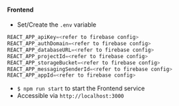 #### Frontend

- Set/Create the `.env` variable 

```javascript
REACT_APP_apiKey=<refer to firebase config>
REACT_APP_authDomain=<refer to firebase config>
REACT_APP_databaseURL=<refer to firebase config>
REACT_APP_projectId=<refer to firebase config>
REACT_APP_storageBucket=<refer to firebase config>
REACT_APP_messagingSenderId=<refer to firebase config>
REACT_APP_appId=<refer to firebase config>
```
- `$ npm run start` to start the Frontend service
- Accessible via `http://localhost:3000`